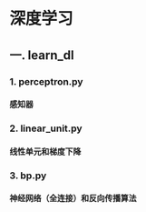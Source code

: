 # 深度学习
## 一. learn_dl
### 1. perceptron.py
#### 感知器
### 2. linear_unit.py
#### 线性单元和梯度下降
### 3. bp.py
#### 神经网络（全连接）和反向传播算法
